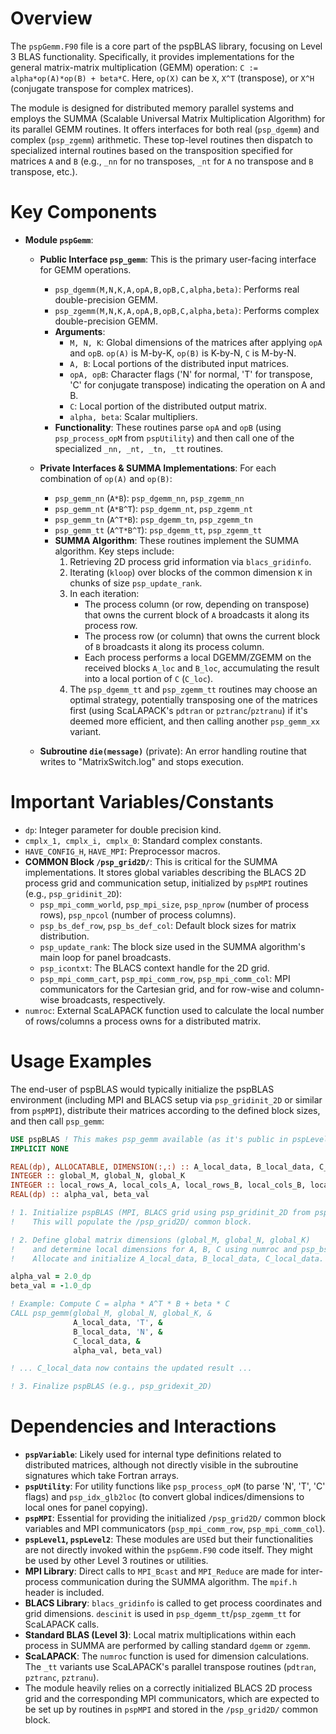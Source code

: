 # Overview

The `pspGemm.F90` file is a core part of the pspBLAS library, focusing on Level 3 BLAS functionality. Specifically, it provides implementations for the general matrix-matrix multiplication (GEMM) operation: `C := alpha*op(A)*op(B) + beta*C`. Here, `op(X)` can be `X`, `X^T` (transpose), or `X^H` (conjugate transpose for complex matrices).

The module is designed for distributed memory parallel systems and employs the SUMMA (Scalable Universal Matrix Multiplication Algorithm) for its parallel GEMM routines. It offers interfaces for both real (`psp_dgemm`) and complex (`psp_zgemm`) arithmetic. These top-level routines then dispatch to specialized internal routines based on the transposition specified for matrices `A` and `B` (e.g., `_nn` for no transposes, `_nt` for `A` no transpose and `B` transpose, etc.).

# Key Components

*   **Module `pspGemm`**:
    *   **Public Interface `psp_gemm`**: This is the primary user-facing interface for GEMM operations.
        *   `psp_dgemm(M,N,K,A,opA,B,opB,C,alpha,beta)`: Performs real double-precision GEMM.
        *   `psp_zgemm(M,N,K,A,opA,B,opB,C,alpha,beta)`: Performs complex double-precision GEMM.
        *   **Arguments**:
            *   `M, N, K`: Global dimensions of the matrices after applying `opA` and `opB`. `op(A)` is M-by-K, `op(B)` is K-by-N, `C` is M-by-N.
            *   `A, B`: Local portions of the distributed input matrices.
            *   `opA, opB`: Character flags ('N' for normal, 'T' for transpose, 'C' for conjugate transpose) indicating the operation on A and B.
            *   `C`: Local portion of the distributed output matrix.
            *   `alpha, beta`: Scalar multipliers.
        *   **Functionality**: These routines parse `opA` and `opB` (using `psp_process_opM` from `pspUtility`) and then call one of the specialized `_nn, _nt, _tn, _tt` routines.

    *   **Private Interfaces & SUMMA Implementations**: For each combination of `op(A)` and `op(B)`:
        *   `psp_gemm_nn` (`A*B`): `psp_dgemm_nn`, `psp_zgemm_nn`
        *   `psp_gemm_nt` (`A*B^T`): `psp_dgemm_nt`, `psp_zgemm_nt`
        *   `psp_gemm_tn` (`A^T*B`): `psp_dgemm_tn`, `psp_zgemm_tn`
        *   `psp_gemm_tt` (`A^T*B^T`): `psp_dgemm_tt`, `psp_zgemm_tt`
        *   **SUMMA Algorithm**: These routines implement the SUMMA algorithm. Key steps include:
            1.  Retrieving 2D process grid information via `blacs_gridinfo`.
            2.  Iterating (`kloop`) over blocks of the common dimension `K` in chunks of size `psp_update_rank`.
            3.  In each iteration:
                *   The process column (or row, depending on transpose) that owns the current block of `A` broadcasts it along its process row.
                *   The process row (or column) that owns the current block of `B` broadcasts it along its process column.
                *   Each process performs a local DGEMM/ZGEMM on the received blocks `A_loc` and `B_loc`, accumulating the result into a local portion of `C` (`C_loc`).
            4.  The `psp_dgemm_tt` and `psp_zgemm_tt` routines may choose an optimal strategy, potentially transposing one of the matrices first (using ScaLAPACK's `pdtran` or `pztranc`/`pztranu`) if it's deemed more efficient, and then calling another `psp_gemm_xx` variant.

    *   **Subroutine `die(message)`** (private): An error handling routine that writes to "MatrixSwitch.log" and stops execution.

# Important Variables/Constants

*   `dp`: Integer parameter for double precision kind.
*   `cmplx_1, cmplx_i, cmplx_0`: Standard complex constants.
*   `HAVE_CONFIG_H`, `HAVE_MPI`: Preprocessor macros.
*   **COMMON Block `/psp_grid2D/`**: This is critical for the SUMMA implementations. It stores global variables describing the BLACS 2D process grid and communication setup, initialized by `pspMPI` routines (e.g., `psp_gridinit_2D`):
    *   `psp_mpi_comm_world`, `psp_mpi_size`, `psp_nprow` (number of process rows), `psp_npcol` (number of process columns).
    *   `psp_bs_def_row`, `psp_bs_def_col`: Default block sizes for matrix distribution.
    *   `psp_update_rank`: The block size used in the SUMMA algorithm's main loop for panel broadcasts.
    *   `psp_icontxt`: The BLACS context handle for the 2D grid.
    *   `psp_mpi_comm_cart`, `psp_mpi_comm_row`, `psp_mpi_comm_col`: MPI communicators for the Cartesian grid, and for row-wise and column-wise broadcasts, respectively.
*   `numroc`: External ScaLAPACK function used to calculate the local number of rows/columns a process owns for a distributed matrix.

# Usage Examples

The end-user of pspBLAS would typically initialize the pspBLAS environment (including MPI and BLACS setup via `psp_gridinit_2D` or similar from `pspMPI`), distribute their matrices according to the defined block sizes, and then call `psp_gemm`:

```fortran
USE pspBLAS ! This makes psp_gemm available (as it's public in pspLevel3, which is used by pspBLAS)
IMPLICIT NONE

REAL(dp), ALLOCATABLE, DIMENSION(:,:) :: A_local_data, B_local_data, C_local_data
INTEGER :: global_M, global_N, global_K
INTEGER :: local_rows_A, local_cols_A, local_rows_B, local_cols_B, local_rows_C, local_cols_C
REAL(dp) :: alpha_val, beta_val

! 1. Initialize pspBLAS (MPI, BLACS grid using psp_gridinit_2D from pspMPI)
!    This will populate the /psp_grid2D/ common block.

! 2. Define global matrix dimensions (global_M, global_N, global_K)
!    and determine local dimensions for A, B, C using numroc and psp_bs_def_row/col.
!    Allocate and initialize A_local_data, B_local_data, C_local_data.

alpha_val = 2.0_dp
beta_val = -1.0_dp

! Example: Compute C = alpha * A^T * B + beta * C
CALL psp_gemm(global_M, global_N, global_K, &
              A_local_data, 'T', &
              B_local_data, 'N', &
              C_local_data, &
              alpha_val, beta_val)

! ... C_local_data now contains the updated result ...

! 3. Finalize pspBLAS (e.g., psp_gridexit_2D)
```

# Dependencies and Interactions

*   **`pspVariable`**: Likely used for internal type definitions related to distributed matrices, although not directly visible in the subroutine signatures which take Fortran arrays.
*   **`pspUtility`**: For utility functions like `psp_process_opM` (to parse 'N', 'T', 'C' flags) and `psp_idx_glb2loc` (to convert global indices/dimensions to local ones for panel copying).
*   **`pspMPI`**: Essential for providing the initialized `/psp_grid2D/` common block variables and MPI communicators (`psp_mpi_comm_row`, `psp_mpi_comm_col`).
*   **`pspLevel1`, `pspLevel2`**: These modules are `USE`d but their functionalities are not directly invoked within the `pspGemm.F90` code itself. They might be used by other Level 3 routines or utilities.
*   **MPI Library**: Direct calls to `MPI_Bcast` and `MPI_Reduce` are made for inter-process communication during the SUMMA algorithm. The `mpif.h` header is included.
*   **BLACS Library**: `blacs_gridinfo` is called to get process coordinates and grid dimensions. `descinit` is used in `psp_dgemm_tt`/`psp_zgemm_tt` for ScaLAPACK calls.
*   **Standard BLAS (Level 3)**: Local matrix multiplications within each process in SUMMA are performed by calling standard `dgemm` or `zgemm`.
*   **ScaLAPACK**: The `numroc` function is used for dimension calculations. The `_tt` variants use ScaLAPACK's parallel transpose routines (`pdtran`, `pztranc`, `pztranu`).
*   The module heavily relies on a correctly initialized BLACS 2D process grid and the corresponding MPI communicators, which are expected to be set up by routines in `pspMPI` and stored in the `/psp_grid2D/` common block.
